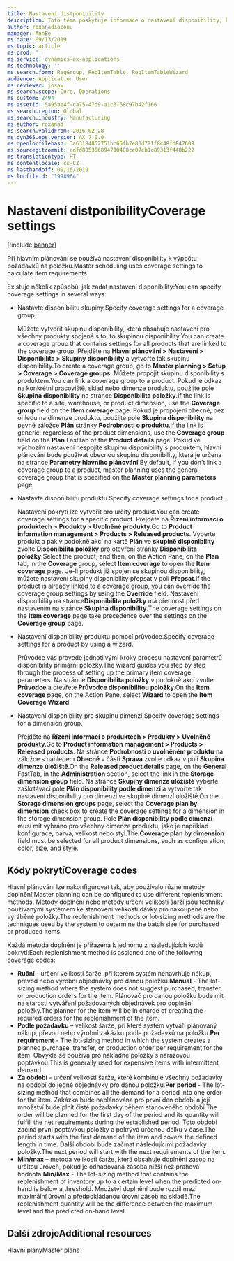 ```yaml
---
title: Nastavení distponibility
description: Toto téma poskytuje informace o nastavení disponibility, které hlavní plánování používá k výpočtu požadavků na položky.
author: roxanadiaconu
manager: AnnBe
ms.date: 09/13/2019
ms.topic: article
ms.prod: ''
ms.service: dynamics-ax-applications
ms.technology: ''
ms.search.form: ReqGroup, ReqItemTable, ReqItemTableWizard
audience: Application User
ms.reviewer: josaw
ms.search.scope: Core, Operations
ms.custom: 2494
ms.assetid: 5a95ae4f-ca75-47d9-a1c3-68c97b42f166
ms.search.region: Global
ms.search.industry: Manufacturing
ms.author: roxanad
ms.search.validFrom: 2016-02-28
ms.dyn365.ops.version: AX 7.0.0
ms.openlocfilehash: 3a63184852751bb65fb7e80d721f8c48fd847609
ms.sourcegitcommit: edfd805356894710488ce07cb1c89313f448b222
ms.translationtype: HT
ms.contentlocale: cs-CZ
ms.lasthandoff: 09/16/2019
ms.locfileid: "1998964"
---
```

# <a name="coverage-settings"></a><span data-ttu-id="e5277-103">Nastavení distponibility</span><span class="sxs-lookup"><span data-stu-id="e5277-103">Coverage settings</span></span>

[!include [banner](../includes/banner.md)]

<span data-ttu-id="e5277-104">Při hlavním plánování se používá nastavení disponibility k výpočtu požadavků na položku.</span><span class="sxs-lookup"><span data-stu-id="e5277-104">Master scheduling uses coverage settings to calculate item requirements.</span></span>

<span data-ttu-id="e5277-105">Existuje několik způsobů, jak zadat nastavení disponibility:</span><span class="sxs-lookup"><span data-stu-id="e5277-105">You can specify coverage settings in several ways:</span></span>

- <span data-ttu-id="e5277-106">Nastavte disponibilitu skupiny.</span><span class="sxs-lookup"><span data-stu-id="e5277-106">Specify coverage settings for a coverage group.</span></span>

    <span data-ttu-id="e5277-107">Můžete vytvořit skupinu disponibility, která obsahuje nastavení pro všechny produkty spojené s touto skupinou disponibility.</span><span class="sxs-lookup"><span data-stu-id="e5277-107">You can create a coverage group that contains settings for all products that are linked to the coverage group.</span></span> <span data-ttu-id="e5277-108">Přejděte na **Hlavní plánování &gt; Nastavení &gt; Disponibilita &gt; Skupiny disponibility** a vytvořte tak skupinu disponibility.</span><span class="sxs-lookup"><span data-stu-id="e5277-108">To create a coverage group, go to **Master planning &gt; Setup &gt; Coverage &gt; Coverage groups**.</span></span> <span data-ttu-id="e5277-109">Můžete propojit skupinu disponibility s produktem.</span><span class="sxs-lookup"><span data-stu-id="e5277-109">You can link a coverage group to a product.</span></span> <span data-ttu-id="e5277-110">Pokud je odkaz na konkrétní pracoviště, sklad nebo dimenze produktu, použijte pole **Skupina disponibility** na stránce **Disponibilita položky**.</span><span class="sxs-lookup"><span data-stu-id="e5277-110">If the link is specific to a site, warehouse, or product dimension, use the **Coverage group** field on the **Item coverage** page.</span></span> <span data-ttu-id="e5277-111">Pokud je propojení obecné, bez ohledu na dimenze produktu, použijte pole **Skupina disponibility** na pevné záložce **Plán** stránky **Podrobnosti o produktu**.</span><span class="sxs-lookup"><span data-stu-id="e5277-111">If the link is generic, regardless of the product dimensions, use the **Coverage group** field on the **Plan** FastTab of the **Product details** page.</span></span> <span data-ttu-id="e5277-112">Pokud ve výchozím nastavení nespojíte skupinu disponibility s produktem, hlavní plánování bude používat obecnou skupinu disponibility, která je určena na stránce **Parametry hlavního plánování**.</span><span class="sxs-lookup"><span data-stu-id="e5277-112">By default, if you don't link a coverage group to a product, master planning uses the general coverage group that is specified on the **Master planning parameters** page.</span></span>

- <span data-ttu-id="e5277-113">Nastavte disponibilitu produktu.</span><span class="sxs-lookup"><span data-stu-id="e5277-113">Specify coverage settings for a product.</span></span>

    <span data-ttu-id="e5277-114">Nastavení pokrytí lze vytvořit pro určitý produkt.</span><span class="sxs-lookup"><span data-stu-id="e5277-114">You can create coverage settings for a specific product.</span></span> <span data-ttu-id="e5277-115">Přejděte na **Řízení informací o produktech &gt; Produkty &gt; Uvolněné produkty**.</span><span class="sxs-lookup"><span data-stu-id="e5277-115">Go to **Product information management &gt; Products &gt; Released products**.</span></span> <span data-ttu-id="e5277-116">Vyberte produkt a pak v podokně akcí na kartě **Plán** ve **skupině disponibility** zvolte **Disponibilita položky** pro otevření stránky **Disponibilita položky**.</span><span class="sxs-lookup"><span data-stu-id="e5277-116">Select the product, and then, on the Action Pane, on the **Plan** tab, in the **Coverage** group, select **Item coverage** to open the **Item coverage** page.</span></span> <span data-ttu-id="e5277-117">Je-li produkt již spojen se skupinou disponibility, můžete nastavení skupiny disponibility přepsat v poli **Přepsat**.</span><span class="sxs-lookup"><span data-stu-id="e5277-117">If the product is already linked to a coverage group, you can override the coverage group settings by using the **Override** field.</span></span> <span data-ttu-id="e5277-118">Nastavení disponibility na stránce**Disponibilita položky** má přednost před nastavením na stránce **Skupina disponibility**.</span><span class="sxs-lookup"><span data-stu-id="e5277-118">The coverage settings on the **Item coverage** page take precedence over the settings on the **Coverage group** page.</span></span>

- <span data-ttu-id="e5277-119">Nastavení disponibility produktu pomocí průvodce.</span><span class="sxs-lookup"><span data-stu-id="e5277-119">Specify coverage settings for a product by using a wizard.</span></span>

    <span data-ttu-id="e5277-120">Průvodce vás provede jednotlivými kroky procesu nastavení parametrů disponibility primární položky.</span><span class="sxs-lookup"><span data-stu-id="e5277-120">The wizard guides you step by step through the process of setting up the primary item coverage parameters.</span></span> <span data-ttu-id="e5277-121">Na stránce **Disponibilita položky** v podokně akcí zvolte **Průvodce** a otevřete **Průvodce disponibilitou položky**.</span><span class="sxs-lookup"><span data-stu-id="e5277-121">On the **Item coverage** page, on the Action Pane, select **Wizard** to open the **Item Coverage Wizard**.</span></span>

- <span data-ttu-id="e5277-122">Nastavení disponibility pro skupinu dimenzí.</span><span class="sxs-lookup"><span data-stu-id="e5277-122">Specify coverage settings for a dimension group.</span></span>

    <span data-ttu-id="e5277-123">Přejděte na **Řízení informací o produktech &gt; Produkty &gt; Uvolněné produkty**.</span><span class="sxs-lookup"><span data-stu-id="e5277-123">Go to **Product information management &gt; Products &gt; Released products**.</span></span> <span data-ttu-id="e5277-124">Na stránce **Podrobnosti o uvolněném produktu** na záložce s náhledem **Obecné** v části **Správa** zvolte odkaz v poli **Skupina dimenze úložiště**.</span><span class="sxs-lookup"><span data-stu-id="e5277-124">On the **Released product details** page, on the **General** FastTab, in the **Administration** section, select the link in the **Storage dimension group** field.</span></span> <span data-ttu-id="e5277-125">Na stránce **Skupiny dimenze úložiště** vyberte zaškrtávací pole **Plán disponibility podle dimenzí** a vytvořte tak nastavení disponibility pro dimenzi ve skupině dimenzí úložiště.</span><span class="sxs-lookup"><span data-stu-id="e5277-125">On the **Storage dimension groups** page, select the **Coverage plan by dimension** check box to create the coverage settings for a dimension in the storage dimension group.</span></span> <span data-ttu-id="e5277-126">Pole **Plán disponibility podle dimenzí** musí mít vybráno pro všechny dimenze produktu, jako je například konfigurace, barva, velikost nebo styl.</span><span class="sxs-lookup"><span data-stu-id="e5277-126">The **Coverage plan by dimension** field must be selected for all product dimensions, such as configuration, color, size, and style.</span></span>


## <a name="coverage-codes"></a><span data-ttu-id="e5277-127">Kódy pokrytí</span><span class="sxs-lookup"><span data-stu-id="e5277-127">Coverage codes</span></span>

<span data-ttu-id="e5277-128">Hlavní plánování lze nakonfigurovat tak, aby používalo různé metody doplnění.</span><span class="sxs-lookup"><span data-stu-id="e5277-128">Master planning can be configured to use different replenishment methods.</span></span> <span data-ttu-id="e5277-129">Metody doplnění nebo metody určení velikosti šarží jsou techniky používanými systémem ke stanovení velikosti dávky pro nakoupené nebo vyráběné položky.</span><span class="sxs-lookup"><span data-stu-id="e5277-129">The replenishment methods or lot-sizing methods are the techniques used by the system to determine the batch size for purchased or produced items.</span></span> 

<span data-ttu-id="e5277-130">Každá metoda doplnění je přiřazena k jednomu z následujících kódů pokrytí:</span><span class="sxs-lookup"><span data-stu-id="e5277-130">Each replenishment method is assigned one of the following coverage codes:</span></span>

- <span data-ttu-id="e5277-131">**Ruční** - určení velikosti šarže, při kterém systém nenavrhuje nákup, převod nebo výrobní objednávky pro danou položku.</span><span class="sxs-lookup"><span data-stu-id="e5277-131">**Manual** - The lot-sizing method where the system does not suggest purchased, transfer, or production orders for the item.</span></span> <span data-ttu-id="e5277-132">Plánovač pro danou položku bude mít na starosti vytváření požadovaných objednávek pro doplnění položky.</span><span class="sxs-lookup"><span data-stu-id="e5277-132">The planner for the item will be in charge of creating the required orders for the replenishment of the item.</span></span>
- <span data-ttu-id="e5277-133">**Podle požadavku** – velikost šarže, při které systém vytváří plánovaný nákup, převod nebo výrobní zakázku podle požadavků na položku.</span><span class="sxs-lookup"><span data-stu-id="e5277-133">**Per requirement** - The lot-sizing method in which the system creates a planned purchase, transfer, or production order per requirement for the item.</span></span> <span data-ttu-id="e5277-134">Obvykle se používá pro nákladné položky s nárazovou poptávkou.</span><span class="sxs-lookup"><span data-stu-id="e5277-134">This is generally used for expensive items with intermittent demand.</span></span>  
- <span data-ttu-id="e5277-135">**Za období** - určení velikosti šarže, které kombinuje všechny požadavky na období do jedné objednávky pro danou položku.</span><span class="sxs-lookup"><span data-stu-id="e5277-135">**Per period** - The lot-sizing method that combines all the demand for a period into one order for the item.</span></span> <span data-ttu-id="e5277-136">Zakázka bude naplánována pro první den období a její množství bude plnit čisté požadavky během stanoveného období.</span><span class="sxs-lookup"><span data-stu-id="e5277-136">The order will be planned for the first day of the period and its quantity will fulfill the net requirements during the established period.</span></span> <span data-ttu-id="e5277-137">Toto období začíná první poptávkou položky a pokrývá určenou délku v čase.</span><span class="sxs-lookup"><span data-stu-id="e5277-137">The period starts with the first demand of the item and covers the defined length in time.</span></span> <span data-ttu-id="e5277-138">Další období bude začínat následujícími požadavky položky.</span><span class="sxs-lookup"><span data-stu-id="e5277-138">The next period will start with the next requirements of the item.</span></span>
- <span data-ttu-id="e5277-139">**Min/max** – metoda velikosti šarže, která obsahuje doplnění zásob na určitou úroveň, pokud je odhadovaná zásoba nižší než prahová hodnota.</span><span class="sxs-lookup"><span data-stu-id="e5277-139">**Min/Max** - The lot-sizing method that contains the replenishment of inventory up to a certain level when the predicted on-hand is below a threshold.</span></span> <span data-ttu-id="e5277-140">Množství doplnění bude rozdíl mezi maximální úrovní a předpokládanou úrovní zásob na skladě.</span><span class="sxs-lookup"><span data-stu-id="e5277-140">The replenishment quantity will be the difference between the maximum level and the predicted on-hand level.</span></span>


## <a name="additional-resources"></a><span data-ttu-id="e5277-141">Další zdroje</span><span class="sxs-lookup"><span data-stu-id="e5277-141">Additional resources</span></span>

[<span data-ttu-id="e5277-142">Hlavní plány</span><span class="sxs-lookup"><span data-stu-id="e5277-142">Master plans</span></span>](master-plans.md)
